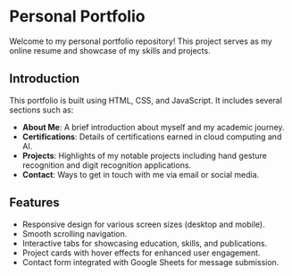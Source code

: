 # Personal Portfolio

Welcome to my personal portfolio repository! This project serves as my online resume and showcase of my skills and projects.

## Introduction
This portfolio is built using HTML, CSS, and JavaScript. It includes several sections such as:
- **About Me**: A brief introduction about myself and my academic journey.
- **Certifications**: Details of certifications earned in cloud computing and AI.
- **Projects**: Highlights of my notable projects including hand gesture recognition and digit recognition applications.
- **Contact**: Ways to get in touch with me via email or social media.

## Features
- Responsive design for various screen sizes (desktop and mobile).
- Smooth scrolling navigation.
- Interactive tabs for showcasing education, skills, and publications.
- Project cards with hover effects for enhanced user engagement.
- Contact form integrated with Google Sheets for message submission.
